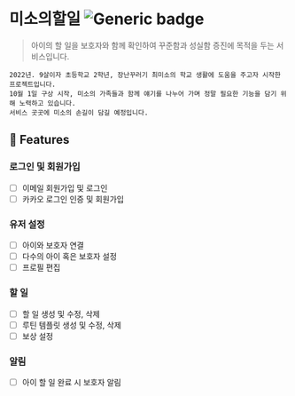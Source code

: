 # 미소의할일 ![Generic badge](https://img.shields.io/badge/PRs-welcome-orange.svg)
<!-- [![GitHub latest commit](https://img.shields.io/github/last-commit/Miso-Todo)](https://github.com/kolonDT/202206_wecode/commit) -->
> 아이의 할 일을 보호자와 함께 확인하여 꾸준함과 성실함 증진에 목적을 두는 서비스입니다.

```
2022년. 9살이자 초등학교 2학년, 장난꾸러기 최미소의 학교 생활에 도움을 주고자 시작한 프로젝트입니다.
10월 1일 구상 시작, 미소의 가족들과 함께 얘기를 나누어 가며 정말 필요한 기능을 담기 위해 노력하고 있습니다.
서비스 곳곳에 미소의 손길이 담길 예정입니다.
```

<!-- 
<img src='https://user-images.githubusercontent.com/97112697/193451665-ae7a07c7-22f2-4beb-a75d-61928324d55b.png' width=300px>

## 🚙 Service Flow
> Coming soon

## 🖥 Screen Work Flow
> Coming soon -->

## 🔑 Features
### 로그인 및 회원가입
* [ ] 이메일 회원가입 및 로그인
* [ ] 카카오 로그인 인증 및 회원가입

### 유저 설정
* [ ] 아이와 보호자 연결
* [ ] 다수의 아이 혹은 보호자 설정
* [ ] 프로필 편집

### 할 일
* [ ] 할 일 생성 및 수정, 삭제
* [ ] 루틴 템플릿 생성 및 수정, 삭제
* [ ] 보상 설정

### 알림
* [ ] 아이 할 일 완료 시 보호자 알림

<!-- ## 🛠 Contribute Setup
**main 브런치를 Fork하고, clone 받으세요. 개발을 시작하기 전에 꼭 error 메세지가 없는지 확인하시길 바랍니다!**
> '미소의할일'은 npm 워크스페이스를 사용하므로 npm7을 기준으로 환경을 설정해야 합니다. <br/>
> 하위 버전을 사용하는 경우 패키지 별로 직접 종속성을 설치해야 하니 주의바랍니다.
```
$ git clone https://github.com/{your-personal-repo}/...
# install dependencies
$ npm install
# serve with hot reload at localhost:3000
$ npm start
```
### Pull Request
PR을 업로드하기 전에 테스트를 실행하여 오류가 없는지 꼭 확인하세요. 오류가 없으면 commit 후 push하면 됩니다 🥳

## 💡 Need to know 

## 💾 DataBase Modeling -->
